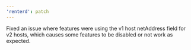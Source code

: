 ```yaml
---
'renterd': patch
---
```


Fixed an issue where features were using the v1 host netAddress field for v2 hosts, which causes some features to be disabled or not work as expected.
